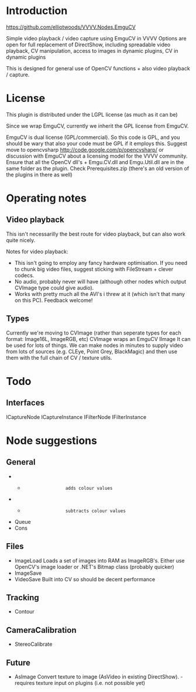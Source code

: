 Introduction
============
https://github.com/elliotwoods/VVVV.Nodes.EmguCV

Simple video playback / video capture using EmguCV in VVVV
Options are open for full replacement of DirectShow, including spreadable video playback, CV manipulation, access to images in dynamic plugins, CV in dynamic plugins

This is designed for general use of OpenCV functions + also video playback / capture.

License
=======
This plugin is distributed under the LGPL license (as much as it can be)

Since we wrap EmguCV, currently we inherit the GPL license from EmguCV.

EmguCV is dual license (GPL/commercial). So this code is GPL, and you should be wary that also your code must be GPL if it employs this.
Suggest move to opencvsharp http://code.google.com/p/opencvsharp/
or discussion with EmguCV about a licensing model for the VVVV community. 
Ensure that all the OpenCV dll's + Emgu.CV.dll and Emgu.Util.dll are in the same folder as the plugin. Check Prerequisites.zip (there's an old version of the plugins in there as well)

Operating notes
===============

Video playback
--------------
This isn't necessarilly the best route for video playback, but can also work quite nicely.

Notes for video playback:
* This isn't going to employ any fancy hardware optimisation. If you need to chunk big video files, suggest sticking with FileStream + clever codecs.
* No audio, probably never will have (although other nodes which output CVImage type could give audio).
* Works with pretty much all the AVI's i threw at it (which isn't that many on this PC). Feedback welcome!

Types
-----
Currently we're moving to CVImage (rather than seperate types for each format: Image16L, ImageRGB, etc)
CVImage wraps an EmguCV IImage
It can be used for lots of things. We can make nodes in minutes to supply video from lots of sources (e.g. CLEye, Point Grey, BlackMagic) and then use them with the full chain of CV / texture utils.


Todo
====

Interfaces
----------
ICaptureNode
ICaptureInstance
IFilterNode
IFilterInstance

Node suggestions
================

General
-------
* +						adds colour values
* -						subtracts colour values
* Queue
* Cons

Files
-----
* ImageLoad				Loads a set of images into RAM as ImageRGB's. Either use OpenCV's image loader or .NET's Bitmap class (probably quicker)
* ImageSave
* VideoSave				Built into CV so should be decent performance

Tracking
--------
* Contour

CameraCalibration
-----------------
* StereoCalibrate

Future
------
* AsImage				Convert texture to image (AsVideo in existing DirectShow). - requires texture input on plugins (i.e. not possible yet)